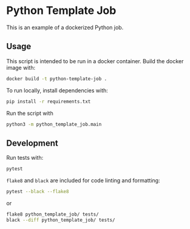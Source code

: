 # Python Template Job

This is an example of a dockerized Python job.

## Usage

This script is intended to be run in a docker container.
Build the docker image with:

```sh
docker build -t python-template-job .
```

To run locally, install dependencies with:

```sh
pip install -r requirements.txt
```

Run the script with 

```sh   
python3 -m python_template_job.main
```

## Development

Run tests with:

```sh
pytest
```

`flake8` and `black` are included for code linting and formatting:

```sh
pytest --black --flake8
```
or

```sh
flake8 python_template_job/ tests/
black --diff python_template_job/ tests/
```
